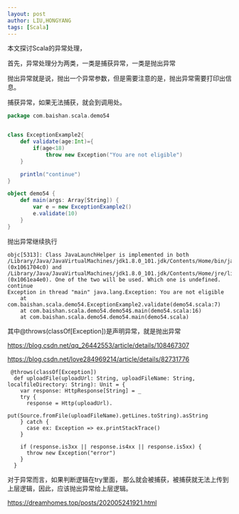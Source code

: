 ```yaml
---
layout: post
author: LIU,HONGYANG
tags: [Scala]
---
```






本文探讨Scala的异常处理，



首先，异常处理分为两类，一类是捕获异常，一类是抛出异常

抛出异常就是说，抛出一个异常参数，但是需要注意的是，抛出异常需要打印出信息。



捕获异常，如果无法捕获，就会到调用处。





```scala
package com.baishan.scala.demo54


class ExceptionExample2{
    def validate(age:Int)={
        if(age<18)
            throw new Exception("You are not eligible")
    }

    println("continue")
}

object demo54 {
    def main(args: Array[String]) {
        var e = new ExceptionExample2()
        e.validate(10)
    }
}
```



抛出异常继续执行

```
objc[5313]: Class JavaLaunchHelper is implemented in both /Library/Java/JavaVirtualMachines/jdk1.8.0_101.jdk/Contents/Home/bin/java (0x1061704c0) and /Library/Java/JavaVirtualMachines/jdk1.8.0_101.jdk/Contents/Home/jre/lib/libinstrument.dylib (0x1061ea4e0). One of the two will be used. Which one is undefined.
continue
Exception in thread "main" java.lang.Exception: You are not eligible
	at com.baishan.scala.demo54.ExceptionExample2.validate(demo54.scala:7)
	at com.baishan.scala.demo54.demo54$.main(demo54.scala:16)
	at com.baishan.scala.demo54.demo54.main(demo54.scala)
```





其中@throws(classOf[Exception])是声明异常，就是抛出异常





https://blog.csdn.net/qq_26442553/article/details/108467307





https://blog.csdn.net/love284969214/article/details/82731776



```
 @throws(classOf[Exception])
  def uploadFile(uploadUrl: String, uploadFileName: String, localfileDirectory: String): Unit = {
    var response: HttpResponse[String] = _
    try {
      response = Http(uploadUrl).
        put(Source.fromFile(uploadFileName).getLines.toString).asString
    } catch {
      case ex: Exception => ex.printStackTrace()
    }

    if (response.is3xx || response.is4xx || response.is5xx) {
      throw new Exception("error")
    }
  }
```

对于异常而言，如果判断逻辑在try里面， 那么就会被捕获，被捕获就无法上传到上层逻辑，因此，应该抛出异常给上层逻辑。



https://dreamhomes.top/posts/202005241921.html